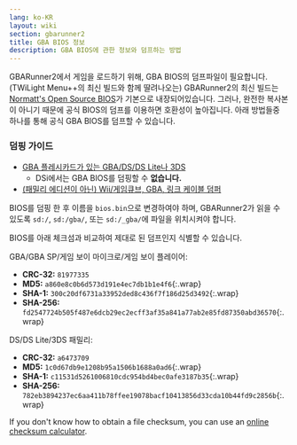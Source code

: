 ```yaml
---
lang: ko-KR
layout: wiki
section: gbarunner2
title: GBA BIOS 정보
description: GBA BIOS에 관한 정보와 덤프하는 방법
---
```


GBARunner2에서 게임을 로드하기 위해, GBA BIOS의 덤프파일이 필요합니다. (TWiLight Menu++의 최신 빌드와 함께 딸려나오는) GBARunner2의 최신 빌드는 [Normatt's Open Source BIOS](https://github.com/Normmatt/gba_bios)가 기본으로 내장되어있습니다. 그러나, 완전한 복사본이 아니기 때문에 공식 BIOS의 덤프를 이용하면 호환성이 높아집니다. 아래 방법들중 하나를 통해 공식 GBA BIOS를 덤프할 수 있습니다.

### 덤핑 가이드

- [GBA 플레시카드가 있는 GBA/DS/DS Lite나 3DS](https://glazedbelmont.github.io/gbabiosdump/)
   - DSi에서는 GBA BIOS를 덤핑할 수 **없습니다.**
- [(패밀리 에디션이 아닌) Wii/게임큐브, GBA, 링크 케이블 덤퍼](https://github.com/FIX94/gba-link-cable-dumper)

BIOS를 덤핑 한 후 이름을 `bios.bin`으로 변경하여야 하며, GBARunner2가 읽을 수 있도록 `sd:/`, `sd:/gba/`, 또는 `sd:/_gba/`에 파일을 위치시켜야 합니다.

BIOS를 아래 체크섬과 비교하여 제대로 된 덤프인지 식별할 수 있습니다.

GBA/GBA SP/게임 보이 마이크로/게임 보이 플레이어:
- **CRC-32:** `81977335`
- **MD5:** `a860e8c0b6d573d191e4ec7db1b1e4f6`{:.wrap}
- **SHA-1:** `300c20df6731a33952ded8c436f7f186d25d3492`{:.wrap}
- **SHA-256:** `fd2547724b505f487e6dcb29ec2ecff3af35a841a77ab2e85fd87350abd36570`{:.wrap}

DS/DS Lite/3DS 패밀리:
- **CRC-32:** `a6473709`
- **MD5:** `1c0d67db9e1208b95a1506b1688a0ad6`{:.wrap}
- **SHA-1:** `c11531d5261006810cdc954bd4bec0afe3187b35`{:.wrap}
- **SHA-256:** `782eb3894237ec6aa411b78ffee19078bacf10413856d33cda10b44fd9c2856b`{:.wrap}

If you don't know how to obtain a file checksum, you can use an [online checksum calculator](https://emn178.github.io/online-tools/crc32_checksum.html).
